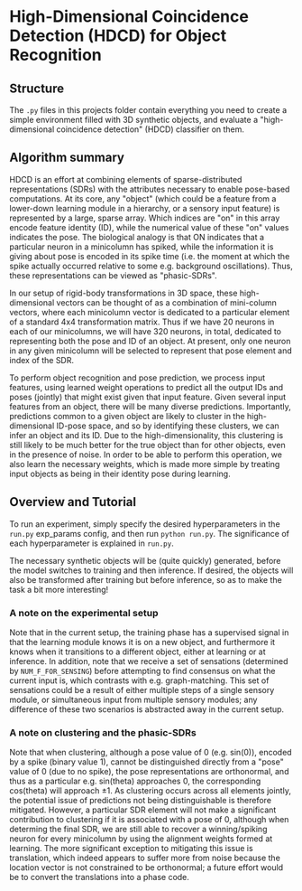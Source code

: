 # High-Dimensional Coincidence Detection (HDCD) for Object Recognition

## Structure

The `.py` files in this projects folder contain everything you need to create a simple environment filled with 3D synthetic objects, and evaluate a "high-dimensional coincidence detection" (HDCD) classifier on them. 

## Algorithm summary

HDCD is an effort at combining elements of sparse-distributed representations (SDRs) with the attributes necessary to enable pose-based computations. At its core, any "object" (which could be a feature from a lower-down learning module in a hierarchy, or a sensory input feature) is represented by a large, sparse array. Which indices are "on" in this array encode feature identity (ID), while the numerical value of these "on" values indicates the pose. The biological analogy is that ON indicates that a particular neuron in a minicolumn has spiked, while the information it is giving about pose is encoded in its spike time (i.e. the moment at which the spike actually occurred relative to some e.g. background oscillations). Thus, these representations can be viewed as "phasic-SDRs".

In our setup of rigid-body transformations in 3D space, these high-dimensional vectors can be thought of as a combination of mini-column vectors, where each minicolumn vector is dedicated to a particular element of a standard 4x4 transformation matrix. Thus if we have 20 neurons in each of our minicolumns, we will have 320 neurons, in total, dedicated to representing both the pose and ID of an object. At present, only one neuron in any given minicolumn will be selected to represent that pose element and index of the SDR.

To perform object recognition and pose prediction, we process input features, using learned weight operations to predict all the output IDs and poses (jointly) that might exist given that input feature. Given several input features from an object, there will be many diverse predictions. Importantly, predictions common to a given object are likely to cluster in the high-dimensional ID-pose space, and so by identifying these clusters, we can infer an object and its ID. Due to the high-dimensionality, this clustering is still likely to be much better for the true object than for other objects, even in the presence of noise. In order to be able to perform this operation, we also learn the necessary weights, which is made more simple by treating input objects as being in their identity pose during learning.

## Overview and Tutorial

To run an experiment, simply specify the desired hyperparameters in the `run.py` exp_params config, and then run `python run.py`. The significance of each hyperparameter is explained in `run.py`.

The necessary synthetic objects will be (quite quickly) generated, before the model switches to training and then inference. If desired, the objects will also be transformed after training but before inference, so as to make the task a bit more interesting!

### A note on the experimental setup

Note that in the current setup, the training phase has a supervised signal in that the learning module knows it is on a new object, and furthermore it knows when it transitions to a different object, either at learning or at inference. In addition, note that we receive a set of sensations (determined by `NUM_F_FOR_SENSING`) before attempting to find consensus on what the current input is, which contrasts with e.g. graph-matching. This set of sensations could be a result of either multiple steps of a single sensory module, or simultaneous input from multiple sensory modules; any difference of these two scenarios is abstracted away in the current setup. 

### A note on clustering and the phasic-SDRs

Note that when clustering, although a pose value of 0 (e.g. sin(0)), encoded by a spike (binary value 1), cannot be distinguished directly from a "pose" value of 0 (due to no spike), the pose representations are orthonormal, and thus as a particular e.g. sin(theta) approaches 0, the corresponding cos(theta) will approach $\pm1$. As clustering occurs across all elements jointly, the potential issue of predictions not being distinguishable is therefore mitigated. However, a particular SDR element will not make a significant contribution to clustering if it is associated with a pose of 0, although when determing the final SDR, we are still able to recover a winning/spiking neuron for every minicolumn by using the alignment weights formed at learning. The more significant exception to mitigating this issue is translation, which indeed appears to suffer more from noise because the location vector is not constrained to be orthonormal; a future effort would be to convert the translations into a phase code.